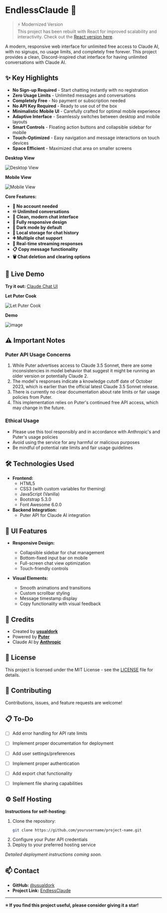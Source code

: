 # EndlessClaude 🤖
> ⚡ Modernized Version <br> This project has been rebuilt with React for improved scalability and interactivity. Check out the [React version here](https://github.com/usualdork/AI-Chat-Assistant).

A modern, responsive web interface for unlimited free access to Claude AI, with no signups, no usage limits, and completely free forever. This project provides a clean, Discord-inspired chat interface for having unlimited conversations with Claude AI.


## ✨ Key Highlights

* **No Sign-up Required** - Start chatting instantly with no registration
* **Zero Usage Limits** - Unlimited messages and conversations
* **Completely Free** - No payment or subscription needed
* **No API Key Required** - Ready to use out of the box
* **Minimalistic Mobile UI** - Carefully crafted for optimal mobile experience
* **Adaptive Interface** - Seamlessly switches between desktop and mobile layouts
* **Smart Controls** - Floating action buttons and collapsible sidebar for mobile
* **Touch-Optimized** - Easy navigation and message interactions on touch devices
* **Space Efficient** - Maximized chat area on smaller screens

**Desktop View**

![Desktop View](https://github.com/user-attachments/assets/9eb01384-34c2-40c3-8b1d-ebbb44563c3e)


**Mobile View**

![Mobile View](https://github.com/user-attachments/assets/c763d57c-2a5d-4ae2-a56d-432255ae4279)

**Core Features:**
* **🔐 No account needed**
* **♾️ Unlimited conversations**
* **💬 Clean, modern chat interface**
* **📱 Fully responsive design**
* **🌙 Dark mode by default**
* **💾 Local storage for chat history**
* **➕ Multiple chat support**
* **🔄 Real-time streaming responses**
* **📋 Copy message functionality**
* **🗑️ Chat deletion and clearing options**


## 🚀 Live Demo

**Try it out:** [Claude Chat UI](https://guify.ct.ws/claude.html)

**Let Puter Cook**

![Let Puter Cook](https://github.com/user-attachments/assets/9db7e8a7-8bdb-4b9f-a2f8-46a5abdd4fbd)

**Demo**

![image](https://github.com/user-attachments/assets/18139044-17af-4494-b720-af691122741a)



## ⚠️ Important Notes

### Puter API Usage Concerns

1. While Puter advertises access to Claude 3.5 Sonnet, there are some inconsistencies in model behavior that suggest it might be running an older version or potentially Claude 2.
2. The model's responses indicate a knowledge cutoff date of October 2023, which is earlier than the official latest Claude 3.5 Sonnet release.
3. There is currently no clear documentation about rate limits or fair usage policies from Puter.
4. This implementation relies on Puter's continued free API access, which may change in the future.

### Ethical Usage

* Please use this tool responsibly and in accordance with Anthropic's and Puter's usage policies
* Avoid using the service for any harmful or malicious purposes
* Be mindful of potential rate limits and fair usage guidelines

## 🛠️ Technologies Used

* **Frontend:**
  * HTML5
  * CSS3 (with custom variables for theming)
  * JavaScript (Vanilla)
  * Bootstrap 5.3.0
  * Font Awesome 6.0.0
* **Backend Integration:**
  * Puter API for Claude AI integration

## 🎨 UI Features

* **Responsive Design:**
  * Collapsible sidebar for chat management
  * Bottom-fixed input bar on mobile
  * Full-screen chat view optimization
  * Touch-friendly controls

* **Visual Elements:**
  * Smooth animations and transitions
  * Custom scrollbar styling
  * Message timestamp display
  * Copy functionality with visual feedback

## 📝 Credits

* Created by **[usualdork](https://github.com/usualdork)**
* Powered by **[Puter](https://developer.puter.com/)**
* Claude AI by **[Anthropic](https://www.anthropic.com/)**


## 📜 License

This project is licensed under the MIT License - see the [LICENSE](LICENSE) file for details.

## 🤝 Contributing

Contributions, issues, and feature requests are welcome! 

## 📋 To-Do

- [ ] Add error handling for API rate limits
- [ ] Implement proper documentation for deployment
- [ ] Add user settings/preferences
- [ ] Implement proper authentication
- [ ] Add export chat functionality
- [ ] Implement file sharing capabilities


## ⚙️ Self Hosting

**Instructions for self-hosting:**

1. Clone the repository:
   ```bash
   git clone https://github.com/yourusername/project-name.git
   ```
2. Configure your Puter API credentials
3. Deploy to your preferred hosting service

*Detailed deployment instructions coming soon.*

## 📫 Contact

* **GitHub:** [@usualdork](https://github.com/usualdork)
* **Project Link:** [EndlessClaude](https://github.com/usualdork/EndlessClaude)

---

**⭐️ If you find this project useful, please consider giving it a star!**

